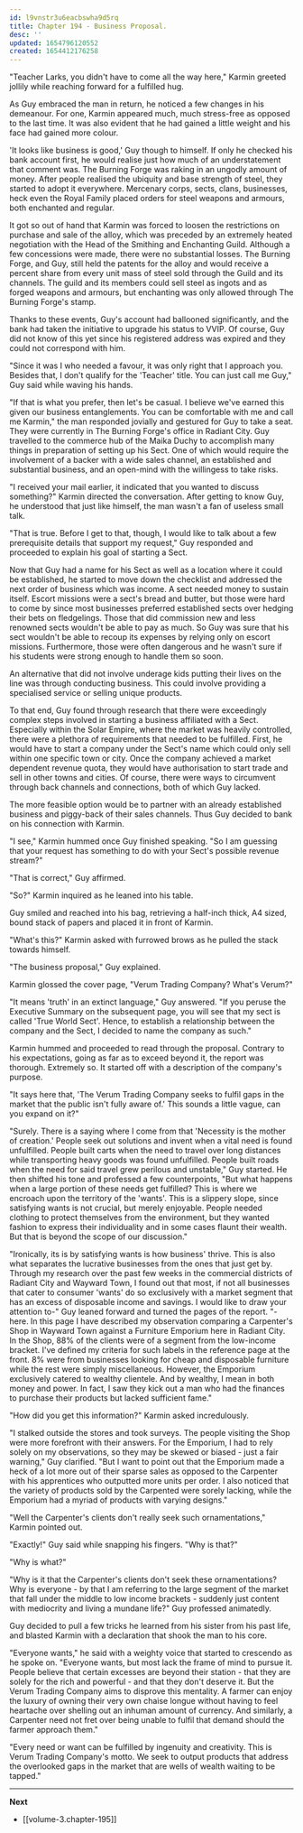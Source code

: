 ```yaml
---
id: l9vnstr3u6eacbswha9d5rq
title: Chapter 194 - Business Proposal.
desc: ''
updated: 1654796120552
created: 1654412176258
---
```


"Teacher Larks, you didn't have to come all the way here," Karmin greeted jollily while reaching forward for a fulfilled hug.

As Guy embraced the man in return, he noticed a few changes in his demeanour. For one, Karmin appeared much, much stress-free as opposed to the last time. It was also evident that he had gained a little weight and his face had gained more colour.

'It looks like business is good,' Guy though to himself. If only he checked his bank account first, he would realise just how much of an understatement that comment was. The Burning Forge was raking in an ungodly amount of money. After people realised the ubiquity and base strength of steel, they started to adopt it everywhere. Mercenary corps, sects, clans, businesses, heck even the Royal Family placed orders for steel weapons and armours, both enchanted and regular.

It got so out of hand that Karmin was forced to loosen the restrictions on purchase and sale of the alloy, which was preceded by an extremely heated negotiation with the Head of the Smithing and Enchanting Guild. Although a few concessions were made, there were no substantial losses. The Burning Forge, and Guy, still held the patents for the alloy and would receive a percent share from every unit mass of steel sold through the Guild and its channels. The guild and its members could sell steel as ingots and as forged weapons and armours, but enchanting was only allowed through The Burning Forge's stamp.

Thanks to these events, Guy's account had ballooned significantly, and the bank had taken the initiative to upgrade his status to VVIP. Of course, Guy did not know of this yet since his registered address was expired and they could not correspond with him.

"Since it was I who needed a favour, it was only right that I approach you. Besides that, I don't qualify for the 'Teacher' title. You can just call me Guy," Guy said while waving his hands.

"If that is what you prefer, then let's be casual. I believe we've earned this given our business entanglements. You can be comfortable with me and call me Karmin," the man responded jovially and gestured for Guy to take a seat. They were currently in The Burning Forge's office in Radiant City. Guy travelled to the commerce hub of the Maika Duchy to accomplish many things in preparation of setting up his Sect. One of which would require the involvement of a backer with a wide sales channel, an established and substantial business, and an open-mind with the willingess to take risks.

"I received your mail earlier, it indicated that you wanted to discuss something?" Karmin directed the conversation. After getting to know Guy, he understood that just like himself, the man wasn't a fan of useless small talk.

"That is true. Before I get to that, though, I would like to talk about a few prerequisite details that support my request," Guy responded and proceeded to explain his goal of starting a Sect.

Now that Guy had a name for his Sect as well as a location where it could be established, he started to move down the checklist and addressed the next order of business which was income. A sect needed money to sustain itself. Escort missions were a sect's bread and butter, but those were hard to come by since most businesses preferred established sects over hedging their bets on fledgelings. Those that did commission new and less renowned sects wouldn't be able to pay as much. So Guy was sure that his sect wouldn't be able to recoup its expenses by relying only on escort missions. Furthermore, those were often dangerous and he wasn't sure if his students were strong enough to handle them so soon.

An alternative that did not involve underage kids putting their lives on the line was through conducting business. This could involve providing a specialised service or selling unique products.

To that end, Guy found through research that there were exceedingly complex steps involved in starting a business affiliated with a Sect. Especially within the Solar Empire, where the market was heavily controlled, there were a plethora of requirements that needed to be fulfilled. First, he would have to start a company under the Sect's name which could only sell within one specific town or city. Once the company achieved a market dependent revenue quota, they would have authorisation to start trade and sell in other towns and cities. Of course, there were ways to circumvent through back channels and connections, both of which Guy lacked.

The more feasible option would be to partner with an already established business and piggy-back of their sales channels. Thus Guy decided to bank on his connection with Karmin.

"I see," Karmin hummed once Guy finished speaking. "So I am guessing that your request has something to do with your Sect's possible revenue stream?"

"That is correct," Guy affirmed.

"So?" Karmin inquired as he leaned into his table.

Guy smiled and reached into his bag, retrieving a half-inch thick, A4 sized, bound stack of papers and placed it in front of Karmin.

"What's this?" Karmin asked with furrowed brows as he pulled the stack towards himself.

"The business proposal," Guy explained.

Karmin glossed the cover page, "Verum Trading Company? What's Verum?"

"It means 'truth' in an extinct language," Guy answered. "If you peruse the Executive Summary on the subsequent page, you will see that my sect is called 'True World Sect'. Hence, to establish a relationship between the company and the Sect, I decided to name the company as such."

Karmin hummed and proceeded to read through the proposal. Contrary to his expectations, going as far as to exceed beyond it, the report was thorough. Extremely so. It started off with a description of the company's purpose.

"It says here that, 'The Verum Trading Company seeks to fulfil gaps in the market that the public isn't fully aware of.' This sounds a little vague, can you expand on it?"

"Surely. There is a saying where I come from that 'Necessity is the mother of creation.' People seek out solutions and invent when a vital need is found unfulfilled. People built carts when the need to travel over long distances while transporting heavy goods was found unfulfilled. People built roads when the need for said travel grew perilous and unstable," Guy started. He then shifted his tone and professed a few counterpoints, "But what happens when a large portion of these needs get fulfilled? This is where we encroach upon the territory of the 'wants'. This is a slippery slope, since satisfying wants is not crucial, but merely enjoyable. People needed clothing to protect themselves from the environment, but they wanted fashion to express their individuality and in some cases flaunt their wealth. But that is beyond the scope of our discussion."

"Ironically, its is by satisfying wants is how business' thrive. This is also what separates the lucrative businesses from the ones that just get by. Through my research over the past few weeks in the commercial districts of Radiant City and Wayward Town, I found out that most, if not all businesses that cater to consumer 'wants' do so exclusively with a market segment that has an excess of disposable income and savings. I would like to draw your attention to-" Guy leaned forward and turned the pages of the report. "-here. In this page I have described my observation comparing a Carpenter's Shop in Wayward Town against a Furniture Emporium here in Radiant City. In the Shop, 88% of the clients were of a segment from the low-income bracket. I've defined my criteria for such labels in the reference page at the front. 8% were from businesses looking for cheap and disposable furniture while the rest were simply miscellaneous. However, the Emporium exclusively catered to wealthy clientele. And by wealthy, I mean in both money and power. In fact, I saw they kick out a man who had the finances to purchase their products but lacked sufficient fame."

"How did you get this information?" Karmin asked incredulously.

"I stalked outside the stores and took surveys. The people visiting the Shop were more forefront with their answers. For the Emporium, I had to rely solely on my observations, so they may be skewed or biased - just a fair warning," Guy clarified. "But I want to point out that the Emporium made a heck of a lot more out of their sparse sales as opposed to the Carpenter with his apprentices who outputted more units per order. I also noticed that the variety of products sold by the Carpented were sorely lacking, while the Emporium had a myriad of products with varying designs."

"Well the Carpenter's clients don't really seek such ornamentations," Karmin pointed out.

"Exactly!" Guy said while snapping his fingers. "Why is that?"

"Why is what?"

"Why is it that the Carpenter's clients don't seek these ornamentations? Why is everyone - by that I am referring to the large segment of the market that fall under the middle to low income brackets - suddenly just content with mediocrity and living a mundane life?" Guy professed animatedly. 

Guy decided to pull a few tricks he learned from his sister from his past life, and blasted Karmin with a declaration that shook the man to his core.

"Everyone wants," he said with a weighty voice that started to crescendo as he spoke on. "Everyone wants, but most lack the frame of mind to pursue it. People believe that certain excesses are beyond their station - that they are solely for the rich and powerful - and that they don't deserve it. But the Verum Trading Company aims to disprove this mentality. A farmer can enjoy the luxury of owning their very own chaise longue without having to feel heartache over shelling out an inhuman amount of currency. And similarly, a Carpenter need not fret over being unable to fulfil that demand should the farmer approach them."

"Every need or want can be fulfilled by ingenuity and creativity. This is Verum Trading Company's motto. We seek to output products that address the overlooked gaps in the market that are wells of wealth waiting to be tapped."

____

**Next**
* [[volume-3.chapter-195]]